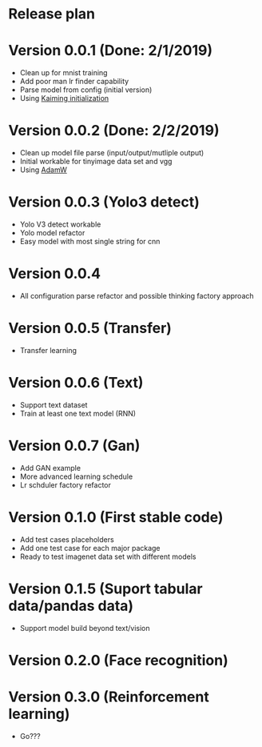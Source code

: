 # Release plan

# Version 0.0.1 (Done: 2/1/2019)
* Clean up for mnist training
* Add poor man lr finder capability
* Parse model from config (initial version)
* Using [Kaiming initialization](https://arxiv.org/abs/1502.01852)

# Version 0.0.2 (Done: 2/2/2019)
* Clean up model file parse (input/output/mutliple output)
* Initial workable for tinyimage data set and vgg
* Using [AdamW](https://arxiv.org/pdf/1711.05101.pdf)

# Version 0.0.3 (Yolo3 detect)
* Yolo V3 detect workable
* Yolo model refactor
* Easy model with most single string for cnn 

# Version 0.0.4
* All configuration parse refactor and possible thinking factory approach

# Version 0.0.5 (Transfer)
* Transfer learning

# Version 0.0.6 (Text)
* Support text dataset
* Train at least one text model (RNN)

# Version 0.0.7 (Gan)
* Add GAN example
* More advanced learning schedule
* Lr schduler factory refactor

# Version 0.1.0 (First stable code)
* Add test cases placeholders
* Add one test case for each major package
* Ready to test imagenet data set with different models

# Version 0.1.5 (Suport tabular data/pandas data)
* Support model build beyond text/vision

# Version 0.2.0 (Face recognition)

# Version 0.3.0 (Reinforcement learning)
* Go???